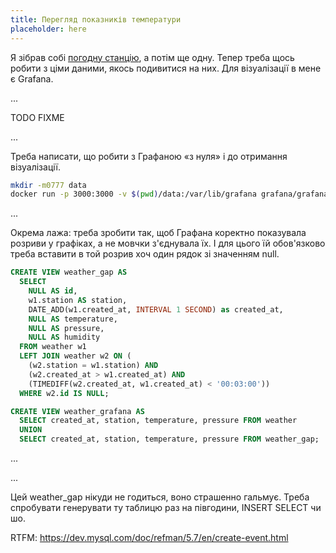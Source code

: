 ```yaml
---
title: Перегляд показників температури
placeholder: here
---
```


Я зібрав собі [погодну станцію][1], а потім ще одну. Тепер треба щось робити з ціми даними, якось подивитися на них. Для візуалізації в мене є Grafana.

...

TODO FIXME

...

Треба написати, що робити з Графаною «з нуля» і до отримання візуалізації.

```sh
mkdir -m0777 data
docker run -p 3000:3000 -v $(pwd)/data:/var/lib/grafana grafana/grafana:main
```
...

Окрема лажа: треба зробити так, щоб Графана коректно показувала розриви у графіках, а не мовчки з'єднувала їх. І для цього їй обов'язково треба вставити в той розрив хоч один рядок зі значенням null.


```sql
CREATE VIEW weather_gap AS
  SELECT
    NULL AS id,
    w1.station AS station,
    DATE_ADD(w1.created_at, INTERVAL 1 SECOND) as created_at,
    NULL AS temperature,
    NULL AS pressure,
    NULL AS humidity
  FROM weather w1
  LEFT JOIN weather w2 ON (
    (w2.station = w1.station) AND
    (w2.created_at > w1.created_at) AND
    (TIMEDIFF(w2.created_at, w1.created_at) < '00:03:00'))
  WHERE w2.id IS NULL;

CREATE VIEW weather_grafana AS
  SELECT created_at, station, temperature, pressure FROM weather
  UNION
  SELECT created_at, station, temperature, pressure FROM weather_gap;
```

...

...

Цей weather_gap нікуди не годиться, воно страшенно гальмує. Треба спробувати генерувати ту таблицю раз на півгодини, INSERT SELECT чи шо.

RTFM: <https://dev.mysql.com/doc/refman/5.7/en/create-event.html>

[1]: /2022/12/04/weather-station.html
